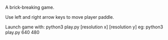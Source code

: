 A brick-breaking game.

Use left and right arrow keys to move player paddle.

Launch game with:
  python3 play.py [resolution x] [resolution y]
  eg: python3 play.py 640 480
